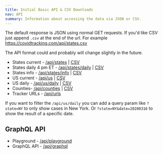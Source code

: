 ```yaml
---
title: Initial Basic API & CSV Downloads
nav: API
summary: Information about accessing the data via JSON or CSV.
---
```


The default response is JSON using normal GET requests. If you'd like CSV just append `.csv` at the end of the url. For example https://covidtracking.com/api/states.csv

The API format could and probably will change slightly in the future.

* States current - [/api/states](http://covidtracking.com/api/states) | [CSV](http://covidtracking.com/api/states.csv)
* States daily 4 pm ET - [/api/states/daily](http://covidtracking.com/api/states/daily) | [CSV](http://covidtracking.com/api/states/daily.csv)
* States info - [/api/states/info](http://covidtracking.com/api/states/info) | [CSV](http://covidtracking.com/api/states/info.csv)
* US current - [/api/us](http://covidtracking.com/api/us) | [CSV](http://covidtracking.com/api/us.csv)
* US daily - [/api/us/daily](http://covidtracking.com/api/us/daily) | [CSV](http://covidtracking.com/api/us/daily.csv)
* Counties- [/api/counties](http://covidtracking.com/api/counties) | [CSV](http://covidtracking.com/api/counties.csv)
* Tracker URLs - [/api/urls](http://covidtracking.com/api/urls)

If you want to filter the `/api/us/daily` you can add a query param like `?state=NY` to only show cases in New York. Or `?state=NY&date=20200316` to show the result of a specific date.

## GraphQL API

* Playground - [/api/playground](http://covidtracking.com/api/playground)
* GraphQL API - [/api/graphql](http://covidtracking.com/api/graphql)
